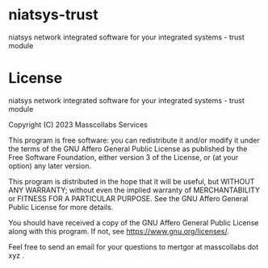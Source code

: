 # niatsys-trust

niatsys network integrated software for your integrated systems  - trust module

# License

niatsys network integrated software for your integrated systems  - trust module

Copyright (C) 2023 Masscollabs Services

This program is free software: you can redistribute it and/or modify it under the terms of the GNU Affero General Public License as published by the Free Software Foundation, either version 3 of the License, or (at your option) any later version.

This program is distributed in the hope that it will be useful, but WITHOUT ANY WARRANTY; without even the implied warranty of MERCHANTABILITY or FITNESS FOR A PARTICULAR PURPOSE. See the GNU Affero General Public License for more details.

You should have received a copy of the GNU Affero General Public License along with this program. If not, see https://www.gnu.org/licenses/.

Feel free to send an email for your questions to mertgor at masscollabs dot xyz .
